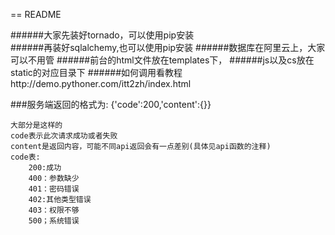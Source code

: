 == README

######大家先装好tornado，可以使用pip安装  
######再装好sqlalchemy,也可以使用pip安装
######数据库在阿里云上，大家可以不用管
######前台的html文件放在templates下，
######js以及cs放在static的对应目录下
######如何调用看教程http://demo.pythoner.com/itt2zh/index.html

###服务端返回的格式为:
    {'code':200,'content':{}}

    大部分是这样的
	code表示此次请求成功或者失败
    content是返回内容，可能不同api返回会有一点差别(具体见api函数的注释)
    code表:
        200:成功
        400：参数缺少
        401：密码错误
        402:其他类型错误
        403：权限不够
        500；系统错误

